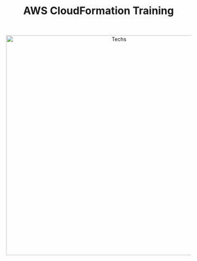 <h1 align="center"> AWS CloudFormation Training</h1> <br>
<p align="center">
  <a href="#">
    <img alt="Techs" title="Techs" src="https://user-images.githubusercontent.com/34090058/175776845-c4494a63-0c7b-46df-8326-8110910a89f7.png" width="600">
  </a>
</p>
